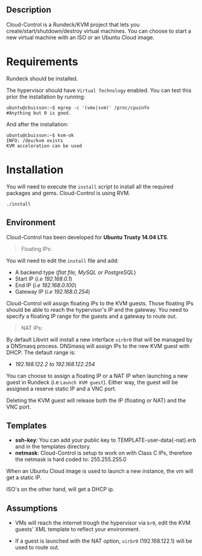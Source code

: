 Description
-----------

Cloud-Control is a Rundeck/KVM project that lets you create/start/shutdown/destroy virtual machines. You can choose to start a new virtual machine with an ISO or an Ubuntu Cloud image.

Requirements
============

Rundeck should be installed.

The hypervisor should have `Virtual Technology` enabled. You can test this prior the installation by running:

    ubuntu@cbuisson:~$ egrep -c '(vmx|svm)' /proc/cpuinfo
    #Anything but 0 is good.

And after the installation:

    ubuntu@cbuisson:~$ kvm-ok
    INFO: /dev/kvm exists
    KVM acceleration can be used


Installation
============

You will need to execute the `install` script to install all the required packages and gems.
Cloud-Control is using RVM.

    ./install

Environment
-----------

Cloud-Control has been developed for **Ubuntu Trusty 14.04 LTS**.

>Floating IPs:

You will need to edit the `install` file and add:

 - A backend type (*flat file, MySQL or PostgreSQL*)
 - Start IP (*i.e 192.168.0.1*)
 - End IP (*i.e 192.168.0.100*)
 - Gateway IP (*i.e 192.168.0.254*)

Cloud-Control will assign floating IPs to the KVM guests. Those floating IPs should be able to reach the hypervisor's IP and the gateway. You need to specify a floating IP range for the guests and a gateway to route out.

>NAT IPs:

By default Libvirt will install a new interface `virbr0` that will be managed by a DNSmasq process. DNSmasq will assign IPs to the new KVM guest with DHCP. The default range is:

- *192.168.122.2 to 192.168.122.254*

You can choose to assign a floating IP or a NAT IP when launching a new guest in Rundeck (i.e `Launch KVM guest`). Either way, the guest will be assigned a reserve static IP and a VNC port.

Deleting the KVM guest will release both the IP (floating or NAT) and the VNC port.

Templates
---------

 - **ssh-key**: You can add your public key to TEMPLATE-user-data{-nat}.erb  and in the templates directory.
 - **netmask**: Cloud-Control is setup to work on with Class C IPs, therefore the netmask is hard coded to: 255.255.255.0

When an Ubuntu Cloud image is used to launch a new instance, the vm will get a static IP.

ISO's on the other hand, will get a DHCP ip.

Assumptions
-----------

 - VMs will reach the internet trough the hypervisor via `br0`, edit the KVM guests' XML template to reflect your environment.

 - If a guest is launched with the NAT option, `virbr0` (192.168.122.1) will be used to route out.
